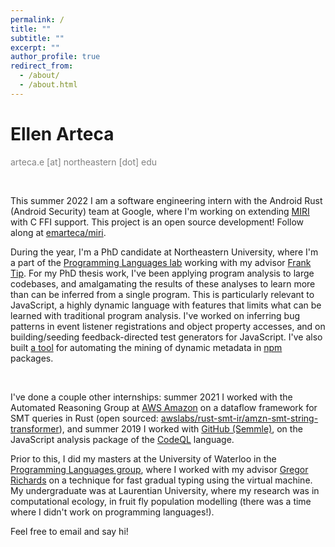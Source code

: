 ```yaml
---
permalink: /
title: ""
subtitle: ""
excerpt: ""
author_profile: true
redirect_from: 
  - /about/
  - /about.html
---
```


# Ellen Arteca
<span style="color:gray">arteca.e [at] northeastern [dot] edu</span>

&nbsp;

This summer 2022 I am a software engineering intern with the Android Rust (Android Security) team at Google, where I'm working on extending <span style="color:blue"><a href="https://github.com/rust-lang/miri">MIRI</a></span> with C FFI support.
This project is an open source development! 
Follow along at <span style="color:blue"><a href = "https://github.com/emarteca/miri/tree/track_through_ffi">emarteca/miri</a></span>.

During the year, I'm a PhD candidate at Northeastern University, where I'm a part of the <span style="color:blue"><a href="https://prl.ccs.neu.edu/">Programming Languages lab</a></span> working with my advisor <span style="color:blue"><a href="https://www.franktip.org/">Frank Tip</a></span>. 
For my PhD thesis work, I've been applying program analysis to large codebases, and amalgamating the results of these analyses to learn more than can be inferred from a single program.
This is particularly relevant to JavaScript, a highly dynamic language with features that limits what can be learned with traditional program analysis.
I've worked on inferring bug patterns in event listener registrations and object property accesses, and on building/seeding feedback-directed test generators for JavaScript.
I've also built <span style="color:blue"><a href="https://github.com/emarteca/npm-filter/">a tool</a></span> for automating the mining of dynamic metadata in <span style="color:blue"><a href="https://www.npmjs.com/">npm</a></span> packages.
<!-- , with the end goal of a large-scale study on the state of the <span style="color:blue"><a href="https://nodejs.org/en/">nodejs</a></span> ecosystem. -->


&nbsp;
&nbsp;

I've done a couple other internships: summer 2021 I worked with the Automated Reasoning Group at <span style="color:blue"><a href="https://aws.amazon.com/">AWS Amazon</a></span> on a dataflow framework for SMT queries in Rust (open sourced: <span style="color:blue"><a href="https://github.com/awslabs/rust-smt-ir/tree/main/amzn-smt-string-transformer">awslabs/rust-smt-ir/amzn-smt-string-transformer</a></span>), and summer 2019 I worked with <span style="color:blue"><a href="https://semmle.com/">GitHub (Semmle)</a></span>, on the JavaScript analysis package of the <span style="color:blue"><a href="https://securitylab.github.com/tools/codeql/">CodeQL</a></span> language.

Prior to this, I did my masters at the University of Waterloo in the <span style="color:blue"><a href="https://plg.uwaterloo.ca/">Programming Languages group</a></span>, where I worked with my advisor <span style="color:blue"><a href="http://the.gregor.institute/">Gregor Richards</a></span> on a technique for fast gradual typing using the virtual machine.
My undergraduate was at Laurentian University, where my research was in computational ecology, in fruit fly population modelling (there was a time where I didn't work on programming languages!).

Feel free to email and say hi! 


